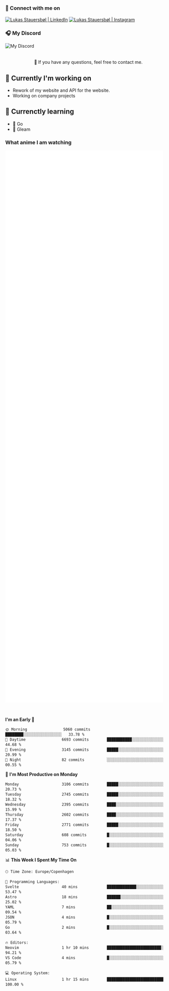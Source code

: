 ### 🔗 Connect with me on
<a href="https://www.instagram.com/lukas_stauersbol" target="_blank"><img align="center" src="https://raw.githubusercontent.com/stauersbol/stauersbol/main/images/instagram.svg" alt="Lukas Stauersbøl | LinkedIn" width="30px"/></a>
<a href="https://www.linkedin.com/in/lukas-stauersbol/" target="_blank"><img align="center" src="https://raw.githubusercontent.com/stauersbol/stauersbol/main/images/linkedin.svg" alt="Lukas Stauersbøl | Instagram" width="30px"/></a>

<p align="center">
 <h3>🎧 My Discord</h3>
 <img align="left" height="55px" src="https://discord.c99.nl/widget/theme-2/147806323323568128.png" alt="My Discord" />
</p>

<br/>
<br/>
<br/>
💬 If you have any questions, feel free to contact me.

## 🔭 Currently I'm working on
- Rework of my website and API for the website.
- Working on company projects
 
## 🌱 Currenctly learning
- 💙 Go
- 💜 Gleam

### What anime I am watching
<a href="https://anilist.co/user/slashiy/" align="center"><img align="center" width="500px" src="metrics.plugin.personal.anilist.svg" /></a>

<br/>

<!--START_SECTION:waka-->
**I'm an Early 🐤** 

```text
🌞 Morning                5060 commits        ████████░░░░░░░░░░░░░░░░░   33.78 % 
🌆 Daytime                6693 commits        ███████████░░░░░░░░░░░░░░   44.68 % 
🌃 Evening                3145 commits        █████░░░░░░░░░░░░░░░░░░░░   20.99 % 
🌙 Night                  82 commits          ░░░░░░░░░░░░░░░░░░░░░░░░░   00.55 % 
```
📅 **I'm Most Productive on Monday** 

```text
Monday                   3106 commits        █████░░░░░░░░░░░░░░░░░░░░   20.73 % 
Tuesday                  2745 commits        █████░░░░░░░░░░░░░░░░░░░░   18.32 % 
Wednesday                2395 commits        ████░░░░░░░░░░░░░░░░░░░░░   15.99 % 
Thursday                 2602 commits        ████░░░░░░░░░░░░░░░░░░░░░   17.37 % 
Friday                   2771 commits        █████░░░░░░░░░░░░░░░░░░░░   18.50 % 
Saturday                 608 commits         █░░░░░░░░░░░░░░░░░░░░░░░░   04.06 % 
Sunday                   753 commits         █░░░░░░░░░░░░░░░░░░░░░░░░   05.03 % 
```


📊 **This Week I Spent My Time On** 

```text
🕑︎ Time Zone: Europe/Copenhagen

💬 Programming Languages: 
Svelte                   40 mins             █████████████░░░░░░░░░░░░   53.47 % 
Astro                    18 mins             ██████░░░░░░░░░░░░░░░░░░░   25.02 % 
YAML                     7 mins              ██░░░░░░░░░░░░░░░░░░░░░░░   09.54 % 
JSON                     4 mins              █░░░░░░░░░░░░░░░░░░░░░░░░   05.79 % 
Go                       2 mins              █░░░░░░░░░░░░░░░░░░░░░░░░   03.64 % 

🔥 Editors: 
Neovim                   1 hr 10 mins        ████████████████████████░   94.21 % 
VS Code                  4 mins              █░░░░░░░░░░░░░░░░░░░░░░░░   05.79 % 

💻 Operating System: 
Linux                    1 hr 15 mins        █████████████████████████   100.00 % 
```


<!--END_SECTION:waka-->
